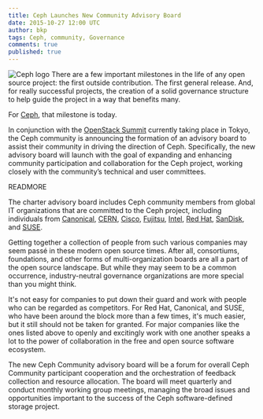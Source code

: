 ```yaml
---
title: Ceph Launches New Community Advisory Board
date: 2015-10-27 12:00 UTC
author: bkp
tags: Ceph, community, Governance
comments: true
published: true
---
```

![Ceph logo](blog/ceph-logo.png) There are a few important milestones in the life of any open source project: the first outside contribution. The first general release. And, for really successful projects, the creation of a solid governance structure to help guide the project in a way that benefits many.

For [Ceph](http://www.ceph.com/), that milestone is today.

In conjunction with the [OpenStack Summit](https://www.openstack.org/summit/tokyo-2015/) currently taking place in Tokyo, the Ceph community is announcing the formation of an advisory board to assist their community in driving the direction of Ceph. Specifically, the new advisory board will launch with the goal of expanding and enhancing community participation and collaboration for the Ceph project, working closely with the community’s technical and user committees.

READMORE

The charter advisory board includes Ceph community members from global IT organizations that are committed to the Ceph project, including individuals from [Canonical](http://www.canonical.com/), [CERN](http://home.web.cern.ch/), [Cisco](http://www.cisco.com/), [Fujitsu](http://solutions.us.fujitsu.com/), [Intel](http://www.intel.com/content/www/us/en/homepage.html), [Red Hat](http://www.redhat.com/), [SanDisk](https://www.sandisk.com/), and [SUSE](http://www.suse.com/).

Getting together a collection of people from such various companies may seem pass&eacute; in these modern open source times. After all, consortiums, foundations, and other forms of multi-organization boards are all a part of the open source landscape. But while they may seem to be a common occurrence, industry-neutral governance organizations are more special than you might think.

It's not easy for companies to put down their guard and work with people who can be regarded as competitors. For Red Hat, Canonical, and SUSE, who have been around the block more than a few times, it's much easier, but it still should not be taken for granted. For major companies like the ones listed above to openly and excitingly work with one another speaks a lot to the power of collaboration in the free and open source software ecosystem.

The new Ceph Community advisory board will be a forum for overall Ceph Community participant cooperation and the orchestration of feedback collection and resource allocation. The board will meet quarterly and conduct monthly working group meetings, managing the broad issues and opportunities important to the success of the Ceph software-defined storage project.
